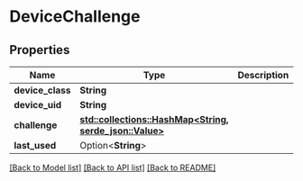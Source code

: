 # DeviceChallenge

## Properties

Name | Type | Description | Notes
------------ | ------------- | ------------- | -------------
**device_class** | **String** |  | 
**device_uid** | **String** |  | 
**challenge** | [**std::collections::HashMap<String, serde_json::Value>**](serde_json::Value.md) |  | 
**last_used** | Option<**String**> |  | 

[[Back to Model list]](../README.md#documentation-for-models) [[Back to API list]](../README.md#documentation-for-api-endpoints) [[Back to README]](../README.md)


